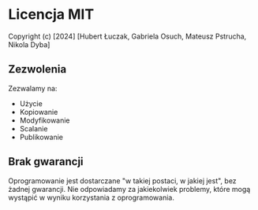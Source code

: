 # Licencja MIT

Copyright (c) [2024] [Hubert Łuczak, Gabriela Osuch, Mateusz Pstrucha, Nikola Dyba]

## Zezwolenia

Zezwalamy na:
- Użycie
- Kopiowanie
- Modyfikowanie
- Scalanie
- Publikowanie




## Brak gwarancji

Oprogramowanie jest dostarczane "w takiej postaci, w jakiej jest", bez żadnej gwarancji. Nie odpowiadamy za jakiekolwiek problemy, które mogą wystąpić w wyniku korzystania z oprogramowania.

